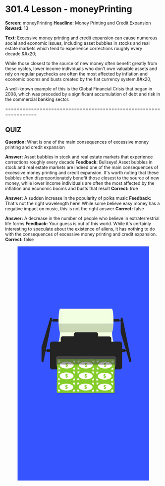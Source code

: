 # 301.4 Lesson - moneyPrinting

**Screen:** moneyPrinting
**Headline:** Money Printing and Credit Expansion
**Reward:** 13

**Text:** Excessive money printing and credit expansion can cause numerous social and economic issues, including asset bubbles in stocks and real estate markets which tend to experience corrections roughly every decade.&amp;#x20;

While those closest to the source of new money often benefit greatly from these cycles, lower income individuals who don&#x27;t own valuable assets and rely on regular paychecks are often the most affected by inflation and economic booms and busts created by the fiat currency system.&amp;#x20;

A well-known example of this is the Global Financial Crisis that began in 2008, which was preceded by a significant accumulation of debt and risk in the commercial banking sector.


=================================================================

## QUIZ

**Question:** What is one of the main consequences of excessive money printing and credit expansion

**Answer:** Asset bubbles in stock and real estate markets that experience corrections roughly every decade
**Feedback:** Bullseye! Asset bubbles in stock and real estate markets are indeed one of the main consequences of excessive money printing and credit expansion. It&#x27;s worth noting that these bubbles often disproportionately benefit those closest to the source of new money, while lower income individuals are often the most affected by the inflation and economic booms and busts that result
**Correct:** true

**Answer:** A sudden increase in the popularity of polka music
**Feedback:** That&#x27;s not the right wavelength here! While some believe easy money has a negative impact on music, this is not the right answer
**Correct:** false

**Answer:** A decrease in the number of people who believe in extraterrestrial life forms
**Feedback:** Your guess is out of this world. While it&#x27;s certainly interesting to speculate about the existence of aliens, it has nothing to do with the consequences of excessive money printing and credit expansion.
**Correct:** false


<figure><img src="../.gitbook/assets/301-04.png" alt=""><figcaption></figcaption></figure>

